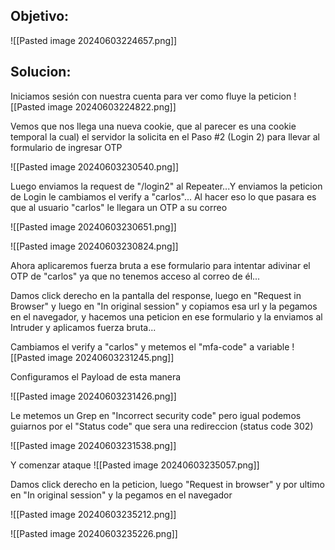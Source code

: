
## Objetivo:

![[Pasted image 20240603224657.png]]

## Solucion:

Iniciamos sesión con nuestra cuenta para ver como fluye la peticion
![[Pasted image 20240603224822.png]]

Vemos que nos llega una nueva cookie, que al parecer es una cookie temporal la cual) el servidor la solicita en el Paso #2  (Login 2) para llevar al formulario de ingresar OTP

![[Pasted image 20240603230540.png]]


Luego enviamos la request de "/login2" al Repeater...Y enviamos la peticion de Login  le cambiamos el verify a "carlos"... Al hacer eso lo que pasara es que al usuario "carlos" le llegara un OTP a su correo

![[Pasted image 20240603230651.png]]

![[Pasted image 20240603230824.png]]

Ahora aplicaremos fuerza bruta a ese formulario para intentar adivinar el OTP de "carlos" ya que no tenemos acceso al correo de él...

Damos click derecho en la pantalla del response, luego en "Request in Browser" y luego en "In original session" y copiamos esa url y la pegamos en el navegador, y hacemos una peticion en ese formulario y la enviamos al Intruder y aplicamos fuerza bruta...

Cambiamos el verify a "carlos" y metemos el "mfa-code" a variable
![[Pasted image 20240603231245.png]]

Configuramos el Payload de esta manera

![[Pasted image 20240603231426.png]]


Le metemos un Grep en "Incorrect security code" pero igual podemos guiarnos por el "Status code" que sera una redireccion (status code 302)

![[Pasted image 20240603231538.png]]

Y comenzar ataque
![[Pasted image 20240603235057.png]]

Damos click derecho en la peticion, luego "Request in browser" y por ultimo en "In original session" y la pegamos en el navegador


![[Pasted image 20240603235212.png]]

![[Pasted image 20240603235226.png]]


